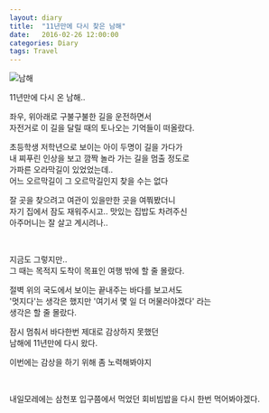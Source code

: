 ```yaml
---
layout: diary
title:  "11년만에 다시 찾은 남해"
date:   2016-02-26 12:00:00 
categories: Diary
tags: Travel
---
```


![남해](https://lh3.googleusercontent.com/YOPsVRHVu5XHpvcNOgjuEWDogV9_jAvrvky1K6Ddv7GRJ0T68u5eHYl4TniIJYIPxWIKYlkdxgdhUBctv0FBJvLjTvdUOZUMOqKHUV9AD533LCmhD3NeLZ1TT4f41izko-K99DR2txfLVFwJTSfT0ssT5MMw5P8xhOqKDxrnCbJtcz0RW5xeocTmhyx657lstK5lZTOKKeSTeNYXSPi5L7qx8MP1pgZaDhNFNtpUZm3DM47ODHWVkWrbmxWhqU31L3i0SyeT4UEZ_M_UcaEu2xt22uWEOS1aIZ9oCwMVmycWciJ_ZzhDSq2_CsFFUOFzIzJvLF74xAM54Akgg76HzlBzCr9l9ixt_xcmrjgoHiK-GFB2tZgTOzp9bJopcS4jFULUed8vH80Pknq2AH6NY5LS1kDtnpHzIgJ5VCS0c_7I0ZdADtIoG8_uhK3L5TjX4BLwyuTd2SjtNYqtr6H58SU2NR3nt3O0YwwbTENo17a_Z1rh1rLBVeD6mN5oN6aE0SBv9G3Jsx_Llu0yttbwjvv2jtkx-kzU6Sjwjlr5lMkEZ1zqQFJSiB9Xj3xFBRNMXl64=w685-h683-no)  

11년만에 다시 온 남해..

좌우, 위아래로 구불구불한 길을 운전하면서   
자전거로 이 길을 달릴 때의 토나오는 기억들이 떠올랐다. 

초등학생 저학년으로 보이는 아이 두명이 길을 가다가   
내 찌푸린 인상을 보고 깜짝 놀라 가는 길을 멈출 정도로   
가파른 오라막길이 있었었는데..   
어느 오르막길이 그 오르막길인지 찾을 수는 없다

잘 곳을 찾으려고 여관이 있을만한 곳을 여쭤봤더니   
자기 집에서 잠도 재워주시고.. 맛있는 집밥도 차려주신  
아주머니는 잘 살고 계시려나..  

<!--more-->

<br>

지금도 그렇지만..  
그 때는 목적지 도착이 목표인 여행 밖에 할 줄 몰랐다.
 
절벽 위의 국도에서 보이는 끝내주는 바다를 보고서도   
'멋지다'는 생각은 했지만 '여기서 몇 일 더 머물러야겠다' 라는   
생각은 할 줄 몰랐다.

잠시 멈춰서 바다한번 제대로 감상하지 못했던  
남해에 11년만에 다시 왔다.

이번에는 감상을 하기 위해 좀 노력해봐야지   

<br>

내일모레에는 삼천포 입구쯤에서 먹었던 회비빔밥을 다시 한번 먹어봐야겠다.  


